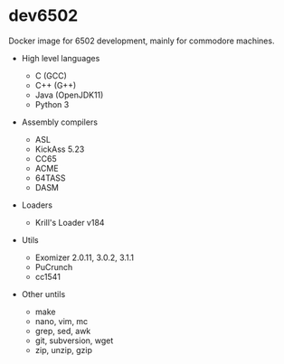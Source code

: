 # dev6502

Docker image for 6502 development, mainly for commodore machines.

* High level languages 
    * C (GCC)
    * C++ (G++)
    * Java (OpenJDK11)
    * Python 3

* Assembly compilers
    * ASL
    * KickAss 5.23
    * CC65
    * ACME
    * 64TASS
    * DASM

* Loaders
    * Krill's Loader v184

* Utils
    * Exomizer 2.0.11, 3.0.2, 3.1.1
    * PuCrunch
    * cc1541

* Other untils
    * make
    * nano, vim, mc
    * grep, sed, awk
    * git, subversion, wget
    * zip, unzip, gzip
